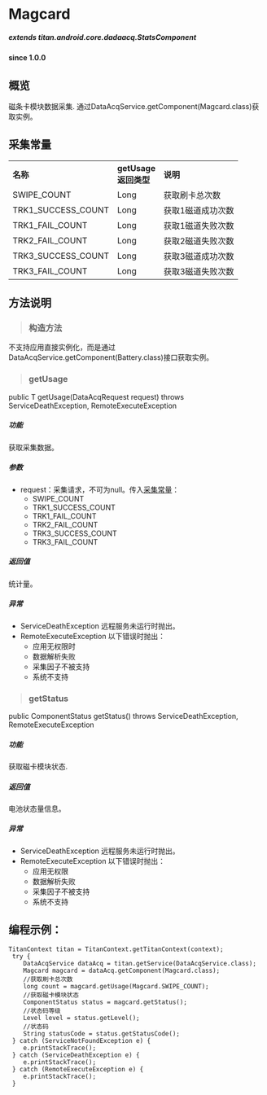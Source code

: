# Magcard				

##### extends titan.android.core.dadaacq.StatsComponent #####

#### since 1.0.0 ####

## 概览

磁条卡模块数据采集. 通过DataAcqService.getComponent(Magcard.class)获取实例。

## 采集常量

<table border="0" cellspacing="0"  cellpadding="0" width="100%">
<tr>
  <th width="100" align="left">名称</td>
  <th width="60" align="left">getUsage返回类型</td>
  <th align="left">说明</td>
</tr>
<tr>
  <td width="100">SWIPE_COUNT</td>
  <td>Long</td>
  <td>获取刷卡总次数</td>
</tr>
<tr>
  <td width="100">TRK1_SUCCESS_COUNT</td>
  <td>Long</td>
  <td>获取1磁道成功次数</td>
</tr>
<tr>
  <td width="100">TRK1_FAIL_COUNT</td>
  <td>Long</td>
  <td>获取1磁道失败次数</td>
</tr>
<tr>
  <td width="100">TRK2_FAIL_COUNT</td>
  <td>Long</td>
  <td>获取2磁道失败次数</td>
</tr>
<tr>
  <td width="100">TRK3_SUCCESS_COUNT</td>
  <td>Long</td>
  <td>获取3磁道成功次数</td>
</tr>
<tr>
  <td width="100">TRK3_FAIL_COUNT</td>
  <td>Long</td>
  <td>获取3磁道失败次数</td>
</tr>
</table>


## 方法说明

> ### 构造方法

不支持应用直接实例化，而是通过DataAcqService.getComponent(Battery.class)接口获取实例。

> ### getUsage

public <T> T getUsage(DataAcqRequest<T> request) throws ServiceDeathException, RemoteExecuteException 

##### 功能
获取采集数据。

##### 参数
* request：采集请求，不可为null。传入[采集常量](#采集常量)：
	- SWIPE_COUNT
	- TRK1_SUCCESS_COUNT
	- TRK1_FAIL_COUNT
	- TRK2_FAIL_COUNT
	- TRK3_SUCCESS_COUNT
	- TRK3_FAIL_COUNT
	
##### 返回值
统计量。

##### 异常
* ServiceDeathException 远程服务未运行时抛出。
* RemoteExecuteException 以下错误时抛出：
	* 应用无权限时
	* 数据解析失败
	* 采集因子不被支持
	* 系统不支持

> ### getStatus

public ComponentStatus getStatus() throws ServiceDeathException, RemoteExecuteException 

##### 功能
获取磁卡模块状态.
	
##### 返回值
电池状态量信息。

##### 异常
* ServiceDeathException 远程服务未运行时抛出。
* RemoteExecuteException 以下错误时抛出：
	* 应用无权限
	* 数据解析失败
	* 采集因子不被支持
	* 系统不支持

## 编程示例：

```
TitanContext titan = TitanContext.getTitanContext(context);
 try {
 	DataAcqService dataAcq = titan.getService(DataAcqService.class);
 	Magcard magcard = dataAcq.getComponent(Magcard.class);
	//获取刷卡总次数
 	long count = magcard.getUsage(Magcard.SWIPE_COUNT);
 	//获取磁卡模块状态
    ComponentStatus status = magcard.getStatus();
    //状态码等级
    Level level = status.getLevel();
    //状态码
    String statusCode = status.getStatusCode();
 } catch (ServiceNotFoundException e) {
 	e.printStackTrace();
 } catch (ServiceDeathException e) {
 	e.printStackTrace();
 } catch (RemoteExecuteException e) {
 	e.printStackTrace();
 }
```